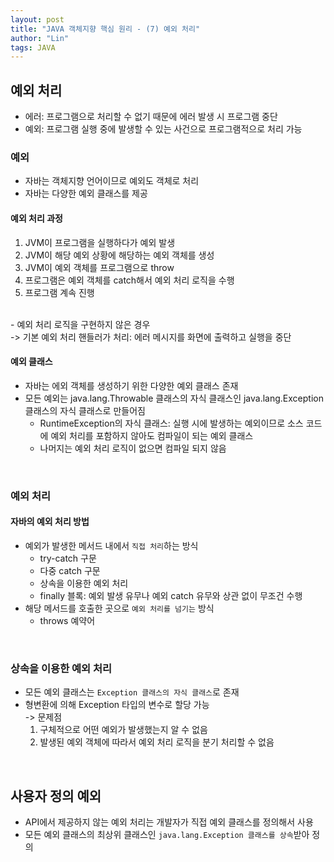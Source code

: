 ```yaml
---
layout: post
title: "JAVA 객체지향 핵심 원리 - (7) 예외 처리"
author: "Lin"
tags: JAVA
---
```


## 예외 처리 
- 에러: 프로그램으로 처리할 수 없기 때문에 에러 발생 시 프로그램 중단
- 예외: 프로그램 실행 중에 발생할 수 있는 사건으로 프로그램적으로 처리 가능 

### 예외
- 자바는 객체지향 언어이므로 예외도 객체로 처리 
- 자바는 다양한 예외 클래스를 제공 

#### 예외 처리 과정
1. JVM이 프로그램을 실행하다가 예외 발생
2. JVM이 해당 예외 상황에 해당하는 예외 객체를 생성
3. JVM이 예외 객체를 프로그램으로 throw
4. 프로그램은 예외 객체를 catch해서 예외 처리 로직을 수행
5. 프로그램 계속 진행

<br>
- 예외 처리 로직을 구현하지 않은 경우 <br>
-> 기본 예외 처리 핸들러가 처리: 에러 메시지를 화면에 출력하고 실행을 중단

<br>

#### 예외 클래스
- 자바는 에외 객체를 생성하기 위한 다양한 예외 클래스 존재
- 모든 예외는 java.lang.Throwable 클래스의 자식 클래스인 java.lang.Exception 클래스의 자식 클래스로 만들어짐 
    - RuntimeException의 자식 클래스: 실행 시에 발생하는 예외이므로 소스 코드에 예외 처리를 포함하지 않아도 컴파일이 되는 예외 클래스 
    - 나머지는 예외 처리 로직이 없으면 컴파일 되지 않음 

<br>

### 예외 처리
#### 자바의 예외 처리 방법 
- 예외가 발생한 메서드 내에서 `직접 처리`하는 방식 
    - try-catch 구문
    - 다중 catch 구문
    - 상속을 이용한 예외 처리
    - finally 블록: 예외 발생 유무나 예외 catch 유무와 상관 없이 무조건 수행 
- 해당 메서드를 호출한 곳으로 `예외 처리를 넘기는` 방식
    - throws 예약어

<br>

### 상속을 이용한 예외 처리
- 모든 예외 클래스는 `Exception 클래스의 자식 클래스`로 존재
- 형변환에 의해 Exception 타입의 변수로 할당 가능 <br>
-> 문제점
    1. 구체적으로 어떤 예외가 발생했는지 알 수 없음
    2. 발생된 예외 객체에 따라서 예외 처리 로직을 분기 처리할 수 없음
    
<br>

## 사용자 정의 예외 
- API에서 제공하지 않는 예외 처리는 개발자가 직접 예외 클래스를 정의해서 사용 
- 모든 예외 클래스의 최상위 클래스인 `java.lang.Exception 클래스를 상속`받아 정의 

     